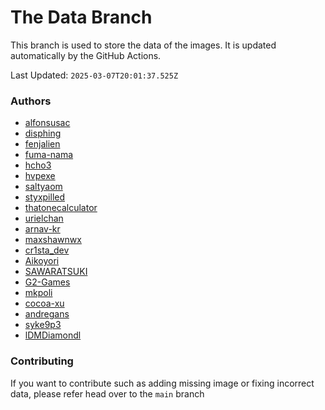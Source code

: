 # The Data Branch
This branch is used to store the data of the images. It is updated automatically by the GitHub Actions.
    
Last Updated: `2025-03-07T20:01:37.525Z`

### Authors
- [alfonsusac](https://github.com/alfonsusac/kawaii-logos-data)
- [disphing](https://drive.google.com/drive/folders/1Hy1_pAWx95QTv1nZFKUl96GImq4iKdf8)
- [fenjalien](undefined)
- [fuma-nama](undefined)
- [hcho3](https://github.com/hcho3/XGBoostVTuberLogo)
- [hvpexe](https://github.com/hvpexe/ProgrammingVTuberLogos-VisualStudio/)
- [saltyaom](undefined)
- [styxpilled](undefined)
- [thatonecalculator](undefined)
- [urielchan](https://github.com/Urielchan/logosVtuberVER)
- [arnav-kr](undefined)
- [maxshawnwx](undefined)
- [cr1sta_dev](https://github.com/Crysta1221/tech_logos)
- [Aikoyori](https://github.com/Aikoyori/ProgrammingVTuberLogos)
- [SAWARATSUKI](https://github.com/SAWARATSUKI/KawaiiLogos)
- [G2-Games](https://github.com/G2-Games/fun-logos)
- [mkpoli](https://github.com/mkpoli/VTuber-Styled-Logos)
- [cocoa-xu](https://github.com/cocoa-xu/ProgrammingVTuberLogos-BEAM)
- [andregans](https://github.com/andregans/code_logotype)
- [syke9p3](https://github.com/syke9p3/Syke-VTuber-Icons)
- [lDMDiamondl](https://github.com/lDMDiamondl/ProgrammingVTuberLogosKR)

### Contributing

If you want to contribute such as adding missing image or fixing incorrect data, please refer head over to the `main` branch